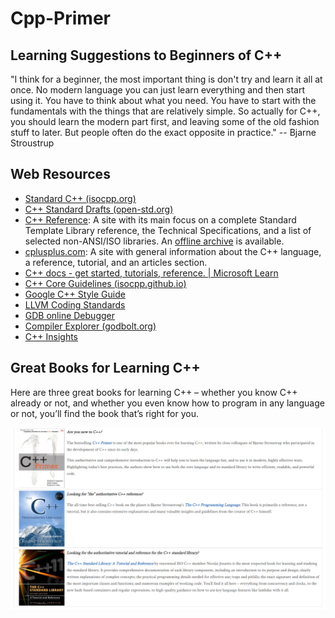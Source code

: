 # Cpp-Primer

## Learning Suggestions to Beginners of C++

"I think for a beginner, the most important thing is don't try and learn it all at once. No modern language you can just learn everything and then start using it. You have to think about what you need. You have to start with the fundamentals with the things that are relatively simple. So actually for C++, you should learn the modern part first, and leaving some of the old fashion stuff to later. But people often do the exact opposite in practice." -- Bjarne Stroustrup

## Web Resources

- [Standard C++ (isocpp.org)](https://isocpp.org/)
- [C++ Standard Drafts (open-std.org)](http://www.open-std.org/JTC1/SC22/WG21/docs/standards)
- [C++ Reference](http://en.cppreference.com/w/): A site with its main focus on a complete Standard Template Library reference, the Technical Specifications, and a list of selected non-ANSI/ISO libraries. An [offline archive](http://en.cppreference.com/w/Cppreference:Archives) is available.
- [cplusplus.com](http://www.cplusplus.com/): A site with general information about the C++ language, a reference, tutorial, and an articles section.
- [C++ docs - get started, tutorials, reference. | Microsoft Learn](https://learn.microsoft.com/en-us/cpp/cpp/) 
- [C++ Core Guidelines (isocpp.github.io)](http://isocpp.github.io/CppCoreGuidelines/CppCoreGuidelines)
- [Google C++ Style Guide](https://google.github.io/styleguide/cppguide.html)
- [LLVM Coding Standards](https://llvm.org/docs/CodingStandards.html)
- [GDB online Debugger](https://www.onlinegdb.com)
- [Compiler Explorer (godbolt.org)](https://godbolt.org/)
- [C++ Insights](https://cppinsights.io)

## Great Books for Learning C++

Here are three great books for learning C++ – whether you know C++ already or not, and whether you even know how to program in any language or not, you’ll find the book that’s right for you.

![GreatCppBooks.png](./CppPrimer/Images/Chapter00/Ch00_00_GreatCppBooks.png)

